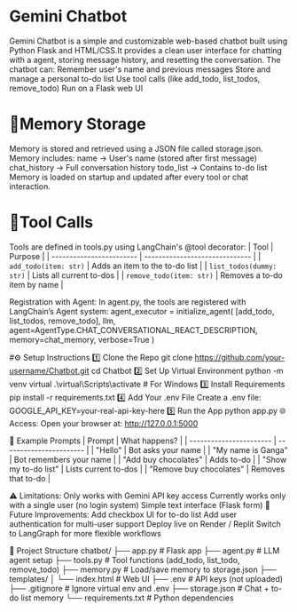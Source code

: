 # Gemini Chatbot
Gemini Chatbot is a simple and customizable web-based chatbot built using Python Flask and HTML/CSS.It provides a clean user interface for chatting with a agent, storing message history, and resetting the conversation.
The chatbot can:
     Remember user's name and previous messages
     Store and manage a personal to-do list
     Use tool calls (like add_todo, list_todos, remove_todo)
     Run on a Flask web UI

# 🧠Memory Storage
Memory is stored and retrieved using a JSON file called storage.json.
Memory includes:
name → User's name (stored after first message)
chat_history → Full conversation history
todo_list → Contains to-do list
Memory is loaded on startup and updated after every tool or chat interaction.

# 🔧Tool Calls
Tools are defined in tools.py using LangChain's @tool decorator:
| Tool                     | Purpose                        |
| ------------------------ | ------------------------------ |
| `add_todo(item: str)`    | Adds an item to the to-do list |
| `list_todos(dummy: str)` | Lists all current to-dos       |
| `remove_todo(item: str)` | Removes a to-do item by name   |

Registration with Agent:
In agent.py, the tools are registered with LangChain’s Agent system:
agent_executor = initialize_agent(
    [add_todo, list_todos, remove_todo],
    llm,
    agent=AgentType.CHAT_CONVERSATIONAL_REACT_DESCRIPTION,
    memory=chat_memory,
    verbose=True
)

#⚙️ Setup Instructions
1️⃣ Clone the Repo
git clone https://github.com/your-username/Chatbot.git
cd Chatbot
2️⃣ Set Up Virtual Environment
python -m venv virtual
.\virtual\Scripts\activate    # For Windows
3️⃣ Install Requirements
pip install -r requirements.txt
4️⃣ Add Your .env File
Create a .env file:
GOOGLE_API_KEY=your-real-api-key-here
5️⃣ Run the App
python app.py
🌐 Access:
Open your browser at:
http://127.0.0.1:5000

💬 Example Prompts
| Prompt                  | What happens?           |
| ----------------------- | ----------------------- |
| "Hello"                    | Bot asks your name      |
| "My name is Ganga"        | Bot remembers your name |
| "Add buy chocolates"    | Adds to-do              |
| "Show my to-do list"    | Lists current to-dos    |
| "Remove buy chocolates" | Removes that to-do      |

⚠️ Limitations:
Only works with Gemini API key access
Currently works only with a single user (no login system)
Simple text interface (Flask form)
🚀 Future Improvements:
Add checkbox UI for to-do list
Add user authentication for multi-user support
Deploy live on Render / Replit
Switch to LangGraph for more flexible workflows

📁 Project Structure
chatbot/
├── app.py             # Flask app
├── agent.py           # LLM agent setup
├── tools.py           # Tool functions (add_todo, list_todo, remove_todo)
├── memory.py          # Load/save memory to storage.json
├── templates/
│   └── index.html     # Web UI
├── .env               # API keys (not uploaded)
├── .gitignore         # Ignore virtual env and .env
├── storage.json       # Chat + to-do list memory
└── requirements.txt   # Python dependencies
